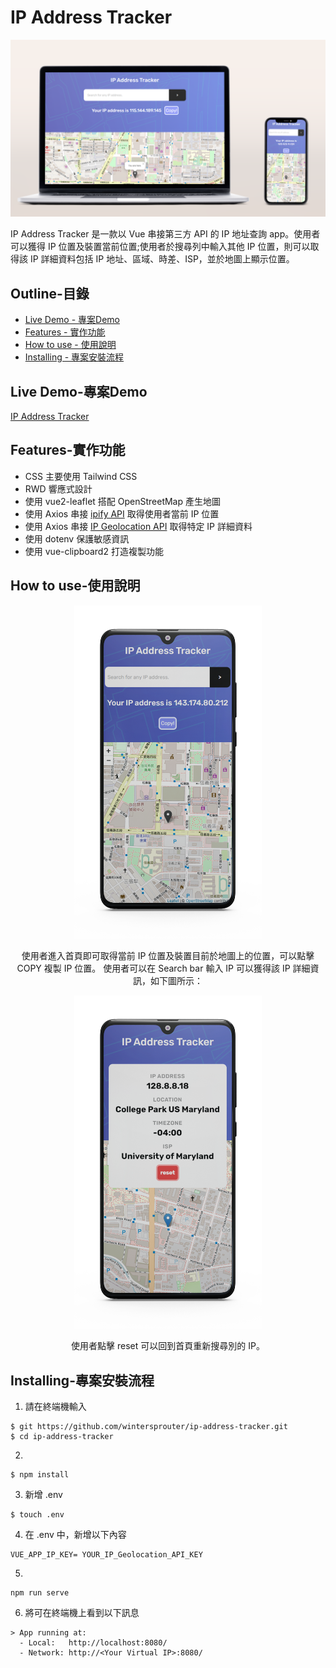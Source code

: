 # IP Address Tracker
<p align="center">
   <img src="https://raw.githubusercontent.com/wintersprouter/ip-address-tracker/develop/src/assets/images/demo/ip-demo.png"/>
</p>

IP Address Tracker 是一款以 Vue 串接第三方 API 的 IP 地址查詢 app。使用者可以獲得 IP 位置及裝置當前位置;使用者於搜尋列中輸入其他 IP 位置，則可以取得該 IP 詳細資料包括 IP 地址、區域、時差、ISP，並於地圖上顯示位置。

 ## Outline-目錄
- [Live Demo - 專案Demo](#Live-Demo-專案Demo)
- [Features - 實作功能](#Features-實作功能)
- [How to use - 使用說明](#How-to-use-使用說明)
- [Installing - 專案安裝流程](#Installing-專案安裝流程)


 ## Live Demo-專案Demo

 [IP Address Tracker](https://wintersprouter.github.io/ip-address-tracker/#/)
 
 ## Features-實作功能
- CSS 主要使用 Tailwind CSS
- RWD 響應式設計
- 使用 vue2-leaflet 搭配 OpenStreetMap 產生地圖
- 使用 Axios 串接 [ipify API](https://www.ipify.org/) 取得使用者當前 IP 位置
- 使用 Axios 串接 [IP Geolocation API](https://geo.ipify.org/) 取得特定 IP 詳細資料
- 使用 dotenv 保護敏感資訊
- 使用 vue-clipboard2 打造複製功能

 ## How to use-使用說明 
 <p align="center" >
<img src="https://raw.githubusercontent.com/wintersprouter/ip-address-tracker/master/src/assets/images/demo/homepage.png" width=300/>
<p align="center" >
使用者進入首頁即可取得當前 IP 位置及裝置目前於地圖上的位置，可以點擊 COPY 複製 IP 位置。
使用者可以在 Search bar 輸入 IP 可以獲得該 IP 詳細資訊，如下圖所示：
 <p align="center" >
<img src="https://raw.githubusercontent.com/wintersprouter/ip-address-tracker/master/src/assets/images/demo/result.png" width=300/>
<p align="center" >
 使用者點擊 reset 可以回到首頁重新搜尋別的 IP。

## Installing-專案安裝流程
1. 請在終端機輸入
```
$ git https://github.com/wintersprouter/ip-address-tracker.git
$ cd ip-address-tracker
```
2. 
```
$ npm install
```

3. 新增 .env

```
$ touch .env
```

4. 在 .env 中，新增以下內容

```
VUE_APP_IP_KEY= YOUR_IP_Geolocation_API_KEY
```
5. 

```
npm run serve
```
6. 將可在終端機上看到以下訊息
```
> App running at:
  - Local:   http://localhost:8080/
  - Network: http://<Your Virtual IP>:8080/
```
